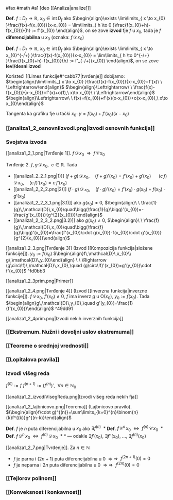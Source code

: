 #fax #math #a1 [deo [[Analiza|analize]]]
$\:$

 **Def**. $f: D_{f}\to \mathbb{R},\ x_{0}\in \mathrm{int}\,D_{f}$
 ako $\begin{align}\exists \lim\limits_{ x \to x_{0} }\frac{f(x)-f(x_{0})}{x-x_{0}} = \lim\limits_{ h \to 0 }\frac{f(x_{0}+h)-f(x_{0})}{h} := f'(x_{0}) \end{align}$,
 on se zove **izvod** fje $f$ u $x_{0}$, tada je $f$ **diferencijabilna** u $x_0$ (oznaka: $f\,\mathcal{D}\,x_{0}$)

 **Def**. $f: D_{f}\to \mathbb{R},\ x_{0}\in \mathrm{int}\,D_{f}$
 ako $\begin{align}\exists \lim\limits_{ x \to x_{0}^{-/+} }\frac{f(x)-f(x_{0})}{x-x_{0}} = \lim\limits_{ h \to 0^{-/+} }\frac{f(x_{0}+h)-f(x_{0})}{h} := f'_{-/+}(x_{0}) \end{align}$,
 on se zove **levi/desni izvod**

Koristeći [[Limes funkcije#^cabb77|tvrđenje]] dobijamo:
$\begin{align}\lim\limits_{ x \to x_{0} }\frac{f(x)-f(x_{0})}{x-x_{0}}=f'(x)\ \ \Leftrightarrow\end{align}$
$\begin{align}\Leftrightarrow\ \ \frac{f(x)-f(x_{0})}{x-x_{0}}=f'(x)+o(1),\ x\to x_{0}\ \ \Leftrightarrow\end{align}$
$\begin{align}\Leftrightarrow\ \ f(x)=f(x_{0})+f'(x)(x-x_{0})+o(x-x_{0}),\ x\to x_{0}\end{align}$

Tangenta ka grafiku fje u tački $x_{0}$:
$y=f(x_{0})+f'(x_{0})(x-x_{0})$

### [[analiza1_2_osnovniIzvodi.png|Izvodi osnovnih funkcija]]
### Svojstva izvoda

[[analiza1_2_1.png|Tvrđenje 1]]. $f\,\mathcal{D}\,x_{0}\ \ \Rightarrow\ \ f\,\mathcal{C}\,x_{0}$

Tvrđenje 2. $f,\,g\,\mathcal{D}\,x_{0}, \ \ c\in \mathbb{R}$. Tada
- [[analiza1_2_2_1.png|1)]] $(f+g)\,\mathcal{D}\,x_{0},\quad(f+g)'(x_{0})=f'(x_{0})+g'(x_{0})$
$\ \ \ \ \ (c\,f)\,\mathcal{D}\,x_{0},\quad(c\,f)'(x_{0})=c\,f'(x_{0})$
- [[analiza1_2_2_2.png|2)]] $(f\cdot g)\,\mathcal{D\,x_{0}},\quad (f\cdot g)'(x_{0})=f'(x_{0})\cdot g(x_{0})+f(x_{0})\cdot g'(x_{0})$
- [[analiza1_2_2_3_1.png|3.1)]] ako $g(x_0)\ne0$, $\begin{align}\ \ \frac{1}{g}\,\mathcal{D}\,x_{0}\quad\bigg(\frac{1}{g}\bigg)'(x_{0})=-\frac{g'(x_{0})}{g^{2}(x_{0})}\end{align}$
- [[analiza1_2_2_3_2.png|3.2)]] ako $g(x_0)\ne0$, $\begin{align}\ \ \frac{f}{g}\,\mathcal{D}\,x_{0}\quad\bigg(\frac{f}{g}\bigg)'(x_{0})=\frac{f'(x_{0})\cdot g(x_{0})-f(x_{0})\cdot g'(x_{0})}{g^{2}(x_{0})}\end{align}$

[[analiza1_2_3.png|Tvrđenje 3]] (Izvod [[Kompozicija funkcija|složene funkcije]]). $y_{0}:=f(x_{0})$
$\begin{align}f\,\mathcal{D}\,x_{0}\\ g\,\mathcal{D}\,y_{0}\end{align} \ \ \Rightarrow (g\circ\!f)\,\mathcal{D}\,x_{0},\quad (g\circ\!f)'(x_{0})=g'(y_{0})\cdot f'(x_{0})$ ^fd0bb3

[[analiza1_2_3prim.png|Primer]]

[[analiza1_2_4.png|Tvrđenje 4]] (Izvod [[Inverzna funkcija|inverzne funkcije]]). $f\,\mathcal{D}\,x_{0},\ f'(x_{0})\ne0,\ f$ ima inverz $g$ u $\mathrm{O}(x_{0}),\ y_{0}:=f(x_{0})$.
Tada $\begin{align}g\,\mathcal{D}\,y_{0},\quad g'(y_{0})=\frac{1}{f'(x_{0})}\end{align}$ ^49dd91

[[analiza1_2_4prim.png|Izvodi nekih inverznih funkcija]]

### [[Ekstremum. Nužni i dovoljni uslov ekstremuma]]

### [[Teoreme o srednjoj vrednosti]]

### [[Lopitalova pravila]]

### Izvodi višeg reda
$f^{(0)}:=f$
$f^{(n+1)}:=\big(f^{(n)}\big)',\ \ \forall n\in\mathbb{N}_{0}$

[[analiza1_2_izvodiVisegReda.png|Izvodi višeg reda nekih fja]]

[[analiza1_2_lajbnicovo.png|Teorema]] (Lajbnicovo pravilo).
$(\begin{align}f\cdot g)^{(n)}=\sum\limits_{k=0}^{n}\binom{n}{k}f^{(k)}g^{(n-k)}\end{align}$

**Def**. $f$ je $n$ puta diferencijabilna u $x_{0}$ ako $\exists f^{(n)}\:\:*$
**Def**. $f\,\mathcal{C}^{n}\,x_{0}\ \ \Leftrightarrow\ \ f^{(n)}\,\mathcal{C}\,x_{0}\:\:*$
**Def**. $f\,\mathcal{D}^{n}\,x_{0}\ \ \Leftrightarrow\ \ f^{(n)}\,\mathcal{D}\,x_{0}\:\:*$
$*$ — odakle $\exists f'(x_{0}),\ \exists f''(x_{0}),\ \dots,\ \exists f^{(n)}(x_{0})$

[[analiza1_2_7.png|Tvrđenje]]. Za $n \in \mathbb{N}$
- $f$ je parna i $(2n+1)$ puta diferencijabilna u $0\ \ \Rightarrow$
$\Rightarrow\ \ f^{(2n+1)}(0)=0$
- $f$ je neparna i $2n$ puta diferencijabilna u $0\ \ \Rightarrow$
$\Rightarrow\ \ f^{(2n)}(0)=0$

### [[Tejlorov polinom]]

### [[Konveksnost i konkavnost]]